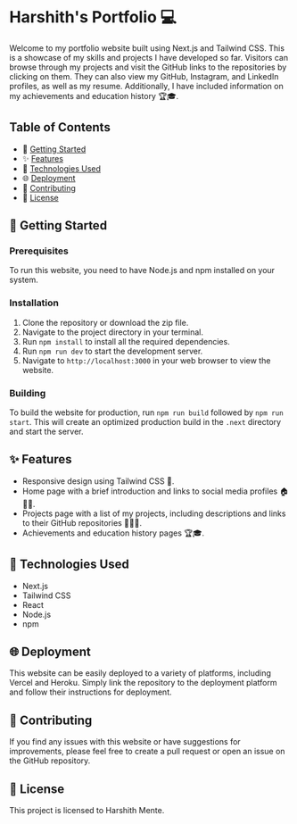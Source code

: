 # Harshith's Portfolio 💻

Welcome to my portfolio website built using Next.js and Tailwind CSS. This is a showcase of my skills and projects I have developed so far. Visitors can browse through my projects and visit the GitHub links to the repositories by clicking on them. They can also view my GitHub, Instagram, and LinkedIn profiles, as well as my resume. Additionally, I have included information on my achievements and education history 🏆🎓.

## Table of Contents

- 🚀 [Getting Started](#getting-started)
- ✨ [Features](#features)
- 🔧 [Technologies Used](#technologies-used)
- 🌐 [Deployment](#deployment)
- 🤝 [Contributing](#contributing)
- 📄 [License](#license)

## 🚀 Getting Started

### Prerequisites

To run this website, you need to have Node.js and npm installed on your system.

### Installation

1. Clone the repository or download the zip file.
2. Navigate to the project directory in your terminal.
3. Run `npm install` to install all the required dependencies.
4. Run `npm run dev` to start the development server.
5. Navigate to `http://localhost:3000` in your web browser to view the website.

### Building

To build the website for production, run `npm run build` followed by `npm run start`. This will create an optimized production build in the `.next` directory and start the server.

## ✨ Features

- Responsive design using Tailwind CSS 🎨.
- Home page with a brief introduction and links to social media profiles 🏠👨‍💻.
- Projects page with a list of my projects, including descriptions and links to their GitHub repositories 📝👨‍💻.
- Achievements and education history pages 🏆🎓.

## 🔧 Technologies Used

- Next.js
- Tailwind CSS
- React
- Node.js
- npm

## 🌐 Deployment

This website can be easily deployed to a variety of platforms, including Vercel and Heroku. Simply link the repository to the deployment platform and follow their instructions for deployment.

## 🤝 Contributing

If you find any issues with this website or have suggestions for improvements, please feel free to create a pull request or open an issue on the GitHub repository.

## 📄 License

This project is licensed to Harshith Mente.
